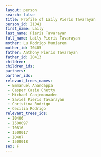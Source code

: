 ```yaml
---
layout: person
search: false
title: Profile of Laily Pieris Tavarayan
person_id: I1041
first_name: Laily
last_name: Pieris Tavarayan
full_name: Laily Pieris Tavarayan
mother: Lu Rodrigo Muniarem
mother_id: I0405
father: Anthony Pieris Tavarayan
father_id: I0413
children:
children_ids:
partners:
partner_ids:
relevant_trees_names:
 - Emmanuel Anandappa
 - Casper Casie Chetty
 - Michael Canjemanaden
 - Saviel Pieris Tavarayan
 - Christina Rodrigo
 - Cecilia Rodrigo
relevant_trees_ids:
 - I0406
 - I500097
 - I0816
 - I500017
 - I0407
 - I500018
sex: F
---
```



